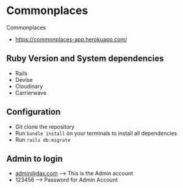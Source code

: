 # Commonplaces

Commonplaces

* https://commonplaces-app.herokuapp.com/

## Ruby Version and System dependencies
* Rails
* Devise
* Cloudinary
* Carrierwave

## Configuration
* Git clone the repository
* Run `bundle install` on your terminals to install all dependencies
* Run `rails db:migrate`

## Admin to login
* admin@das.com --> This is the Admin account
* 123456 --> Password for Admin Account
